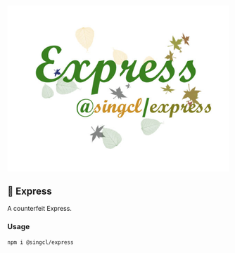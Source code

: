 ![Express@singcl](./src/img/express.jpg)
## 🐠 Express
A counterfeit Express.

### Usage
`npm i @singcl/express`